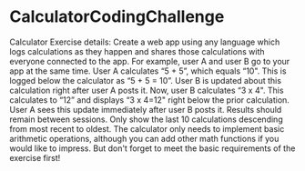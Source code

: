 # CalculatorCodingChallenge
Calculator Exercise details: Create a web app using any language which logs calculations as they happen and shares those calculations with everyone connected to the app.  For example, user A and user B go to your app at the same time. User A calculates “5 + 5”, which equals “10". This is logged below the calculator as “5 + 5 = 10”. User B is updated about this calculation right after user A posts it. Now, user B calculates “3 x 4". This calculates to “12” and displays “3 x 4=12" right below the prior calculation. User A sees this update immediately after user B posts it.  Results should remain between sessions. Only show the last 10 calculations descending from most recent to oldest. The calculator only needs to implement basic arithmetic operations, although you can add other math functions if you would like to impress. But don't forget to meet the basic requirements of the exercise first!
